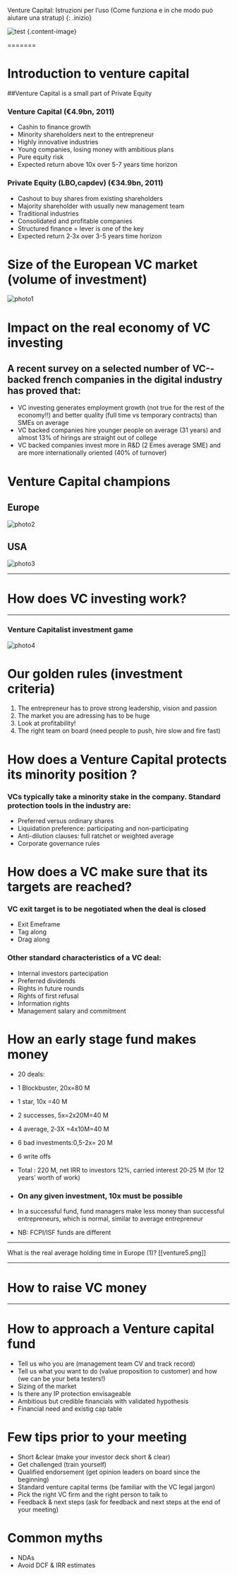 Venture Capital: Istruzioni per l’uso (Come funziona e in che modo può aiutare una stratup) 
{: .inizio}

![test](images/flyer_venturecapital.png)
{.content-image}


=======
# Introduction to venture capital

##Venture Capital is a small part of Private Equity	

### Venture Capital (€4.9bn, 2011)	

* Cashin to finance growth	
* Minority shareholders next to the	 entrepreneur	
* Highly innovative industries
* Young companies, losing money	with ambitious plans		
* Pure equity risk
* Expected return above 10x      over	5-­7 years	time	horizon	

### Private Equity (LBO,capdev) (€34.9bn,	 2011)	
* Cashout to	 buy	shares from existing	shareholders	
* Majority shareholder with usually	 new	management team	
* Traditional industries
* Consolidated and profitable companies
* Structured finance = lever is one	of the key	
* Expected return	 2­‐3x	over 3-­5 years time horizon		

# Size of the	European VC market	(volume of	investment)	

![photo1](images/venture1.png)

# Impact on	the real economy of VC investing

## A recent survey on a selected number	 of VC-­‐backed french companies in the digital industry has proved that:	

* VC investing generates employment growth	(not true for the rest of the economy!!) and better quality (full time vs temporary contracts) than SMEs on average
* VC backed companies hire	 younger people	 on average (31 years) and almost 13% of hirings	 are straight out	of college		
* VC backed companies invest more in	R&D	(2 Emes average SME) and	are more internationally oriented	(40%	of turnover)	

# Venture Capital	champions

## Europe

![photo2](images/venture2.png)

## USA

![photo3](images/venture3.png)	

***
# How does VC investing work?	

***
### Venture Capitalist investment game

![photo4](images/venture4.png)	

# Our golden rules (investment criteria)
1. The entrepreneur has	to prove strong leadership,	vision and	passion	
2. The market you are adressing has to be huge	
3. Look at profitability!
4. The right team on board (need people to push, hire slow and fire fast)

# How does a Venture Capital protects its minority	position ?
### VCs typically take a minority stake in the company. Standard protection tools in the industry	are:

* Preferred versus ordinary shares
* Liquidation preference: participating and non-participating
* Anti-­dilution clauses: full ratchet	or weighted average
* Corporate governance rules	

# How does	a VC	make sure	that its targets are reached?	
### VC exit target is	to be negotiated	 when the deal is closed

* Exit Emeframe	
* Tag along	
* Drag along	
### Other standard characteristics of a VC deal:
* Internal investors partecipation
* Preferred dividends
* Rights in future rounds	
* Rights of first refusal	
* Information rights	
* Management salary and commitment

# How an early stage fund makes money

* 20 deals:	
* 1 Blockbuster, 20x=80 M	
* 1 star, 10x	=40 M	
* 2 successes, 5x=2x20M=40 M	
* 4 average,	 2­‐3X	=4x10M=40 M	
* 6 bad investments:0,5-­2x=	20 M	
* 6 write offs	

* Total	: 220	 M, net IRR to investors 12%, carried interest 20‐25 M (for 12 years’ worth of	 work)	
* ### On any given investment, 10x must be possible
* In a successful fund, fund managers make less money than successful entrepreneurs, which is normal,	similar to average entrepreneur	
* NB:	FCPI/ISF funds are different	 

***

What	 is the real	average holding time in Europe (1)?	
[[venture5.png]]

***
# How to raise VC	 money
***
# How to approach a Venture	 capital fund

* Tell us who you are (management team CV	and track record)	
* Tell us what you want	 to do (value proposition to	customer)	and how (we can be your beta testers!)	
* Sizing of the market	
* Is there any IP protection envisageable	
* Ambitious but credible financials	 with	validated hypothesis	
* Financial need and existig cap table	

# Few tips prior to	 your	meeting	

* Short	&clear (make your investor deck short & clear)	
* Get challenged (train yourself)	
* Qualified endorsement (get opinion leaders on board since the beginning)	
* Standard venture capital terms (be familiar with the VC	 legal	 jargon)	
* Pick the right VC firm and the right person to talk to	
* Feedback & next steps (ask for feedback and next steps at the end of your	 meeting)	

# Common myths	

* NDAs	
* Avoid DCF & IRR estimates	
  	
  	
  	
  	


	
  	
  	

